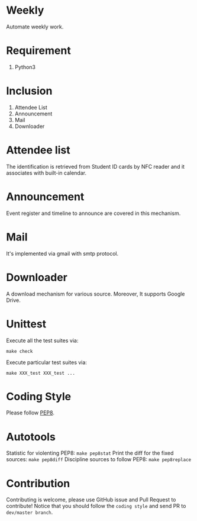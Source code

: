 # Weekly
Automate weekly work.

# Requirement
1. Python3

# Inclusion
1. Attendee List
2. Announcement
3. Mail
4. Downloader

# Attendee list
The identification is retrieved from Student ID cards by NFC reader and it associates with built-in calendar.

# Announcement
Event register and timeline to announce are covered in this mechanism.

# Mail
It's implemented via gmail with smtp protocol.

# Downloader
A download mechanism for various source. Moreover, It supports Google Drive.

# Unittest
Execute all the test suites via:
```shell=
make check
```
Execute particular test suites via:
```shell=
make XXX_test XXX_test ...
```

# Coding Style
Please follow [PEP8](https://www.python.org/dev/peps/pep-0008/).

# Autotools
Statistic for violenting PEP8:
`make pep8stat`
Print the diff for the fixed sources:
`make pep8diff`
Discipline sources to follow PEP8:
`make pep8replace`

# Contribution
Contributing is welcome, please use GitHub issue and Pull Request to contribute!
Notice that you should follow the `coding style` and send PR to `dev/master branch`.
